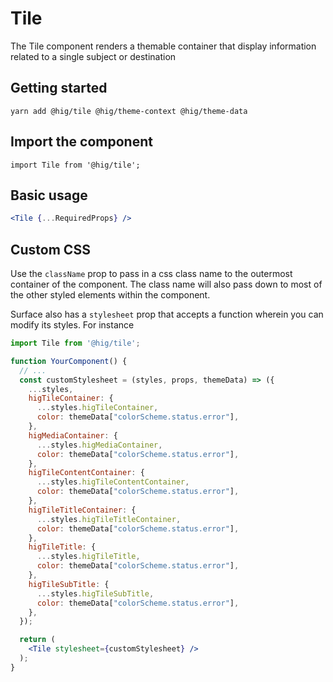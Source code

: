 # Tile

The Tile component renders a themable container that display information related to a single subject or destination

## Getting started

```
yarn add @hig/tile @hig/theme-context @hig/theme-data
```

## Import the component

```
import Tile from '@hig/tile';
```

## Basic usage

```jsx
<Tile {...RequiredProps} />
```
## Custom CSS

Use the `className` prop to pass in a css class name to the outermost container of the component. The class name will also pass down to most of the other styled elements within the component.

Surface also has a `stylesheet` prop that accepts a function wherein you can modify its styles. For instance

```jsx
import Tile from '@hig/tile';

function YourComponent() {
  // ...
  const customStylesheet = (styles, props, themeData) => ({
    ...styles,
    higTileContainer: {
      ...styles.higTileContainer,
      color: themeData["colorScheme.status.error"],
    },
    higMediaContainer: {
      ...styles.higMediaContainer,
      color: themeData["colorScheme.status.error"],
    },
    higTileContentContainer: {
      ...styles.higTileContentContainer,
      color: themeData["colorScheme.status.error"],
    },
    higTileTitleContainer: {
      ...styles.higTileTitleContainer,
      color: themeData["colorScheme.status.error"],
    },
    higTileTitle: {
      ...styles.higTileTitle,
      color: themeData["colorScheme.status.error"],
    },
    higTileSubTitle: {
      ...styles.higTileSubTitle,
      color: themeData["colorScheme.status.error"],
    },
  });

  return (
    <Tile stylesheet={customStylesheet} />
  );
}
```
